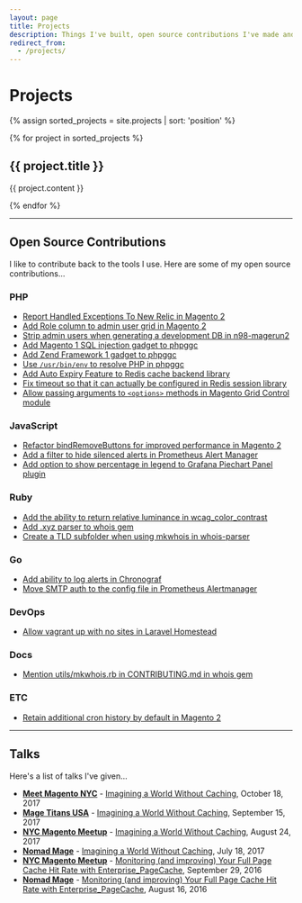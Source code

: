 ```yaml
---
layout: page
title: Projects
description: Things I've built, open source contributions I've made and talks I've given.
redirect_from:
  - /projects/
---
```


# Projects

{% assign sorted_projects = site.projects | sort: 'position' %}

{% for project in sorted_projects %}

## {{ project.title }}

{{ project.content }}

{% endfor %}

---

## Open Source Contributions

I like to contribute back to the tools I use. Here are some of my open source contributions...

### PHP

- [Report Handled Exceptions To New Relic in Magento 2](https://github.com/magento/magento2/pull/11944)
- [Add Role column to admin user grid in Magento 2](https://github.com/magento/magento2/pull/10891#issuecomment-332806807)
- [Strip admin users when generating a development DB in n98-magerun2](https://github.com/netz98/n98-magerun2/pull/309)
- [Add Magento 1 SQL injection gadget to phpggc](https://github.com/ambionics/phpggc/pull/9)
- [Add Zend Framework 1 gadget to phpggc](https://github.com/ambionics/phpggc/pull/8)
- [Use `/usr/bin/env` to resolve PHP in phpggc](https://github.com/ambionics/phpggc/pull/5)
- [Add Auto Expiry Feature to Redis cache backend library](https://github.com/colinmollenhour/Cm_Cache_Backend_Redis/pull/111)
- [Fix timeout so that it can actually be configured in Redis session library](https://github.com/colinmollenhour/Cm_RedisSession/pull/86)
- [Allow passing arguments to `<options>` methods in Magento Grid Control module](https://github.com/magento-hackathon/GridControl/pull/19)

### JavaScript

- [Refactor bindRemoveButtons for improved performance in Magento 2](https://github.com/magento/magento2/pull/1144)
- [Add a filter to hide silenced alerts in Prometheus Alert Manager](https://github.com/prometheus/alertmanager/pull/319)
- [Add option to show percentage in legend to Grafana Piechart Panel plugin](https://github.com/grafana/piechart-panel/pull/41)

### Ruby

- [Add the ability to return relative luminance in wcag_color_contrast](https://github.com/mkdynamic/wcag_color_contrast/pull/2)
- [Add .xyz parser to whois gem](https://github.com/weppos/whois/pull/460)
- [Create a TLD subfolder when using mkwhois in whois-parser](https://github.com/weppos/whois-parser/pull/3/files)


### Go

- [Add ability to log alerts in Chronograf](https://github.com/influxdata/chronograf/pull/1477)
- [Move SMTP auth to the config file in Prometheus Alertmanager](https://github.com/prometheus/alertmanager/pull/308)

### DevOps

- [Allow vagrant up with no sites in Laravel Homestead](https://github.com/laravel/homestead/pull/326)

### Docs

- [Mention utils/mkwhois.rb in CONTRIBUTING.md in whois gem](https://github.com/weppos/whois-parser/pull/4)

### ETC

- [Retain additional cron history by default in Magento 2](https://github.com/magento/magento2/pull/11463)

---

## Talks

Here's a list of talks I've given...

- [**Meet Magento NYC**](https://meetmagento.nyc/index.html) - [Imagining a World Without Caching](https://meetmagento.nyc/speakers.html), October 18, 2017
- [**Mage Titans USA**](https://usa.magetitans.com/) - [Imagining a World Without Caching](https://usa.magetitans.com/speakers/max-chadwick/), September 15, 2017
- [**NYC Magento Meetup**](https://www.meetup.com/NYC-Magento-Developers/) - [Imagining a World Without Caching](https://www.meetup.com/NYC-Magento-Developers/events/242254135/), August 24, 2017
- [**Nomad Mage**](https://nomadmage.com/) - [Imagining a World Without Caching](https://nomadmage.com/product/imagining-world-without-caching/), July 18, 2017
- [**NYC Magento Meetup**](https://www.meetup.com/NYC-Magento-Developers/) - [Monitoring (and improving) Your Full Page Cache Hit Rate with Enterprise_PageCache](https://www.meetup.com/NYC-Magento-Developers/events/233797698/), September 29, 2016
- [**Nomad Mage**](https://nomadmage.com/) - [Monitoring (and improving) Your Full Page Cache Hit Rate with Enterprise_PageCache](https://nomadmage.com/product/monitoring-improving-full-page-cache-hit-rate-enterprise_pagecache/), August 16, 2016
